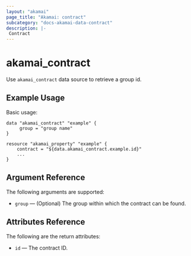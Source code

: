 ```yaml
---
layout: "akamai"
page_title: "Akamai: contract"
subcategory: "docs-akamai-data-contract"
description: |-
 Contract
---
```


# akamai_contract

Use `akamai_contract` data source to retrieve a group id.

## Example Usage

Basic usage:

```hcl
data "akamai_contract" "example" {
     group = "group name"
}

resource "akamai_property" "example" {
    contract = "${data.akamai_contract.example.id}"
    ...
}
```

## Argument Reference

The following arguments are supported:

* `group` — (Optional) The group within which the contract can be found.

## Attributes Reference

The following are the return attributes:

* `id` — The contract ID.
